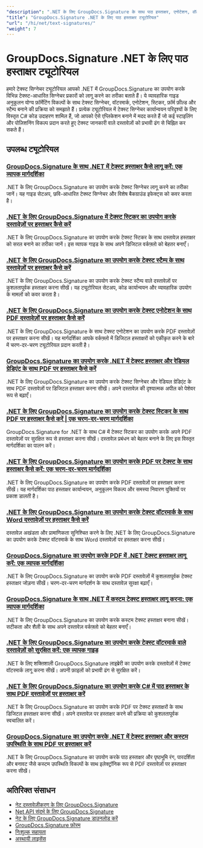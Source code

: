 ```yaml
---
"description": ".NET के लिए GroupDocs.Signature के साथ पाठ हस्ताक्षर, एनोटेशन, वॉटरमार्क और पाठ-आधारित दस्तावेज़ अंकन को लागू करने के लिए चरण-दर-चरण ट्यूटोरियल।"
"title": "GroupDocs.Signature .NET के लिए पाठ हस्ताक्षर ट्यूटोरियल"
"url": "/hi/net/text-signatures/"
"weight": 7
---
```


# GroupDocs.Signature .NET के लिए पाठ हस्ताक्षर ट्यूटोरियल

हमारे टेक्स्ट सिग्नेचर ट्यूटोरियल आपको .NET में GroupDocs.Signature का उपयोग करके विभिन्न टेक्स्ट-आधारित सिग्नेचर प्रकारों को लागू करने का तरीका बताते हैं। ये व्यावहारिक गाइड अनुकूलन योग्य फ़ॉर्मेटिंग विकल्पों के साथ टेक्स्ट सिग्नेचर, वॉटरमार्क, एनोटेशन, स्टिकर, फ़ॉर्म फ़ील्ड और स्टैम्प बनाने की प्रक्रिया को समझाते हैं। प्रत्येक ट्यूटोरियल में टेक्स्ट सिग्नेचर कार्यान्वयन परिदृश्यों के लिए विस्तृत C# कोड उदाहरण शामिल हैं, जो आपको ऐसे एप्लिकेशन बनाने में मदद करते हैं जो कई स्टाइलिंग और पोज़िशनिंग विकल्प प्रदान करते हुए टेक्स्ट जानकारी वाले दस्तावेज़ों को प्रभावी ढंग से चिह्नित कर सकते हैं।

## उपलब्ध ट्यूटोरियल

### [GroupDocs.Signature के साथ .NET में टेक्स्ट हस्ताक्षर कैसे लागू करें: एक व्यापक मार्गदर्शिका](./master-text-signatures-dotnet-groupdocs-signature/)
.NET के लिए GroupDocs.Signature का उपयोग करके टेक्स्ट सिग्नेचर लागू करने का तरीका जानें। यह गाइड सेटअप, छवि-आधारित टेक्स्ट सिग्नेचर और विशेष बैकग्राउंड इफेक्ट्स को कवर करता है।

### [.NET के लिए GroupDocs.Signature में टेक्स्ट स्टिकर का उपयोग करके दस्तावेज़ों पर हस्ताक्षर कैसे करें](./sign-documents-text-sticker-groupdocs-signature-dotnet/)
.NET के लिए GroupDocs.Signature का उपयोग करके टेक्स्ट स्टिकर के साथ दस्तावेज़ हस्ताक्षर को सरल बनाने का तरीका जानें। इस व्यापक गाइड के साथ अपने डिजिटल वर्कफ़्लो को बेहतर बनाएँ।

### [.NET के लिए GroupDocs.Signature का उपयोग करके टेक्स्ट स्टैम्प के साथ दस्तावेज़ों पर हस्ताक्षर कैसे करें](./sign-documents-text-stamp-groupdocs-signature-net/)
.NET के लिए GroupDocs.Signature का उपयोग करके टेक्स्ट स्टैम्प वाले दस्तावेज़ों पर कुशलतापूर्वक हस्ताक्षर करना सीखें। यह ट्यूटोरियल सेटअप, कोड कार्यान्वयन और व्यावहारिक उपयोग के मामलों को कवर करता है।

### [.NET के लिए GroupDocs.Signature का उपयोग करके टेक्स्ट एनोटेशन के साथ PDF दस्तावेज़ों पर हस्ताक्षर कैसे करें](./sign-pdf-text-annotations-groupdocs-signature-net/)
.NET के लिए GroupDocs.Signature के साथ टेक्स्ट एनोटेशन का उपयोग करके PDF दस्तावेज़ों पर हस्ताक्षर करना सीखें। यह मार्गदर्शिका आपके वर्कफ़्लो में डिजिटल हस्ताक्षरों को एकीकृत करने के बारे में चरण-दर-चरण ट्यूटोरियल प्रदान करती है।

### [GroupDocs.Signature का उपयोग करके .NET में टेक्स्ट हस्ताक्षर और रेडियल ग्रेडिएंट के साथ PDF पर हस्ताक्षर कैसे करें](./sign-pdf-text-radial-gradient-groupdocs-dotnet/)
.NET के लिए GroupDocs.Signature का उपयोग करके टेक्स्ट सिग्नेचर और रेडियल ग्रेडिएंट के साथ PDF दस्तावेज़ों पर डिजिटल हस्ताक्षर करना सीखें। अपने दस्तावेज़ की दृश्यात्मक अपील को पेशेवर रूप से बढ़ाएँ।

### [.NET के लिए GroupDocs.Signature का उपयोग करके टेक्स्ट स्टिकर के साथ PDF पर हस्ताक्षर कैसे करें | एक चरण-दर-चरण मार्गदर्शिका](./sign-pdfs-text-sticker-groupdocs-signature-net/)
GroupDocs.Signature for .NET के साथ C# में टेक्स्ट स्टिकर का उपयोग करके अपने PDF दस्तावेज़ों पर सुरक्षित रूप से हस्ताक्षर करना सीखें। दस्तावेज़ प्रबंधन को बेहतर बनाने के लिए इस विस्तृत मार्गदर्शिका का पालन करें।

### [.NET के लिए GroupDocs.Signature का उपयोग करके PDF पर टेक्स्ट के साथ हस्ताक्षर कैसे करें: एक चरण-दर-चरण मार्गदर्शिका](./sign-pdf-text-groupdocs-signature-net/)
.NET के लिए GroupDocs.Signature का उपयोग करके PDF दस्तावेज़ों पर हस्ताक्षर करना सीखें। यह मार्गदर्शिका पाठ हस्ताक्षर कार्यान्वयन, अनुकूलन विकल्प और समस्या निवारण युक्तियों पर प्रकाश डालती है।

### [.NET के लिए GroupDocs.Signature का उपयोग करके टेक्स्ट वॉटरमार्क के साथ Word दस्तावेज़ों पर हस्ताक्षर कैसे करें](./sign-word-documents-text-watermark-groupdocs-dotnet/)
दस्तावेज़ अखंडता और प्रामाणिकता सुनिश्चित करने के लिए .NET के लिए GroupDocs.Signature का उपयोग करके टेक्स्ट वॉटरमार्क के साथ Word दस्तावेज़ों पर हस्ताक्षर करना सीखें।

### [GroupDocs.Signature का उपयोग करके PDF में .NET टेक्स्ट हस्ताक्षर लागू करें: एक व्यापक मार्गदर्शिका](./implement-net-text-signature-in-pdfs-groupdocs/)
.NET के लिए GroupDocs.Signature का उपयोग करके PDF दस्तावेज़ों में कुशलतापूर्वक टेक्स्ट हस्ताक्षर जोड़ना सीखें। चरण-दर-चरण मार्गदर्शन के साथ दस्तावेज़ सुरक्षा बढ़ाएँ।

### [GroupDocs.Signature के साथ .NET में कस्टम टेक्स्ट हस्ताक्षर लागू करना: एक व्यापक मार्गदर्शिका](./custom-text-signatures-groupdocs-dotnet/)
.NET के लिए GroupDocs.Signature का उपयोग करके कस्टम टेक्स्ट हस्ताक्षर बनाना सीखें। सटीकता और शैली के साथ अपने दस्तावेज़ वर्कफ़्लो को बेहतर बनाएँ।

### [.NET के लिए GroupDocs.Signature का उपयोग करके टेक्स्ट वॉटरमार्क वाले दस्तावेज़ों को सुरक्षित करें: एक व्यापक गाइड](./groupdocs-signature-net-text-watermark/)
.NET के लिए शक्तिशाली GroupDocs.Signature लाइब्रेरी का उपयोग करके दस्तावेज़ों में टेक्स्ट वॉटरमार्क लागू करना सीखें। अपनी फ़ाइलों को प्रभावी ढंग से सुरक्षित करें।

### [.NET के लिए GroupDocs.Signature का उपयोग करके C# में पाठ हस्ताक्षर के साथ PDF दस्तावेज़ों पर हस्ताक्षर करें](./sign-pdf-text-signature-csharp-groupdocs/)
.NET के लिए GroupDocs.Signature का उपयोग करके PDF पर टेक्स्ट हस्ताक्षरों के साथ डिजिटल हस्ताक्षर करना सीखें। अपने दस्तावेज़ पर हस्ताक्षर करने की प्रक्रिया को कुशलतापूर्वक स्वचालित करें।

### [GroupDocs.Signature का उपयोग करके .NET में टेक्स्ट हस्ताक्षर और कस्टम उपस्थिति के साथ PDF पर हस्ताक्षर करें](./sign-pdfs-text-signature-custom-appearance-dotnet/)
.NET के लिए GroupDocs.Signature का उपयोग करके पाठ हस्ताक्षर और पृष्ठभूमि रंग, पारदर्शिता और बनावट जैसे कस्टम उपस्थिति विकल्पों के साथ इलेक्ट्रॉनिक रूप से PDF दस्तावेज़ों पर हस्ताक्षर करना सीखें।

## अतिरिक्त संसाधन

- [नेट दस्तावेज़ीकरण के लिए GroupDocs.Signature](https://docs.groupdocs.com/signature/net/)
- [Net API संदर्भ के लिए GroupDocs.Signature](https://reference.groupdocs.com/signature/net/)
- [नेट के लिए GroupDocs.Signature डाउनलोड करें](https://releases.groupdocs.com/signature/net/)
- [GroupDocs.Signature फ़ोरम](https://forum.groupdocs.com/c/signature)
- [निःशुल्क सहायता](https://forum.groupdocs.com/)
- [अस्थायी लाइसेंस](https://purchase.groupdocs.com/temporary-license/)